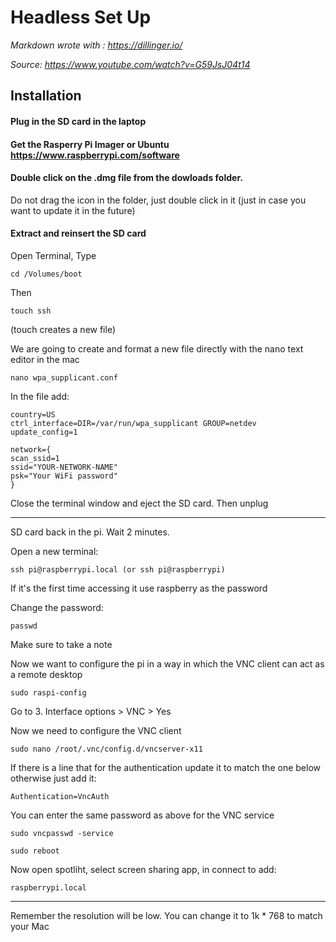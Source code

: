 # Headless Set Up

_Markdown wrote with : https://dillinger.io/_

_Source: https://www.youtube.com/watch?v=G59JsJ04t14_


## Installation


#### Plug in the SD card in the laptop

#### Get the Rasperry Pi Imager or Ubuntu  https://www.raspberrypi.com/software

#### Double click on the .dmg file from the dowloads folder. 
Do not drag the icon in the folder, just double click in it (just in case you want to update it in the future)

#### Extract and reinsert the SD card 

Open Terminal, Type 


```
cd /Volumes/boot
```

Then 
```
touch ssh 
```
(touch creates a new file)


We are going to create and format a new file directly with the nano text editor in the mac 

```
nano wpa_supplicant.conf
```

In the file add: 

```
country=US
ctrl_interface=DIR=/var/run/wpa_supplicant GROUP=netdev
update_config=1

network={
scan_ssid=1
ssid="YOUR-NETWORK-NAME"
psk="Your WiFi password"
}
```

Close the terminal window and eject the SD card. Then unplug

---

SD card back in the pi. Wait 2 minutes. 

Open a new terminal: 

```
ssh pi@raspberrypi.local (or ssh pi@raspberrypi)
```

If it's the first time accessing it use raspberry as the password 

Change the password: 
```
passwd
```
Make sure to take a note 

Now we want to configure the pi in a way in which the VNC client can act as a remote desktop 
```
sudo raspi-config
```

Go to 3. Interface options > VNC > Yes 

Now we need to configure the VNC client
```
sudo nano /root/.vnc/config.d/vncserver-x11
```

If there is a line that for the authentication update it to match the one below otherwise just add it: 
```
Authentication=VncAuth
```

You can enter the same password as above for the VNC service 
```
sudo vncpasswd -service
```

```
sudo reboot
```

Now open spotliht, select screen sharing app, in connect to add: 
```
raspberrypi.local
```

----

Remember the resolution will be low. You can change it to 1k * 768 to match your Mac


